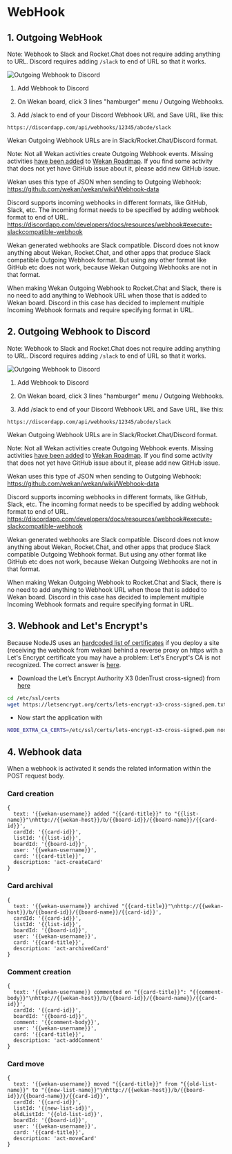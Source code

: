 # WebHook

## 1. Outgoing WebHook

Note: Webhook to Slack and Rocket.Chat does not require adding anything to URL. Discord requires adding `/slack` to end of URL so that it works.

<img src="https://wekan.github.io/outgoing-webhook-discord.gif" alt="Outgoing Webhook to Discord" />

1. Add Webhook to Discord

2. On Wekan board, click 3 lines "hamburger" menu / Outgoing Webhooks.

3. Add /slack to end of your Discord Webhook URL and Save URL, like this: 

```
https://discordapp.com/api/webhooks/12345/abcde/slack
```

Wekan Outgoing Webhook URLs are in Slack/Rocket.Chat/Discord format.

Note: Not all Wekan activities create Outgoing Webhook events. Missing activities [have been added](https://github.com/wekan/wekan/issues?utf8=%E2%9C%93&q=is%3Aissue+is%3Aopen+webhook) to [Wekan Roadmap](https://github.com/wekan/wekan/projects/2). If you find some activity that does not yet have GitHub issue about it, please add new GitHub issue.

Wekan uses this type of JSON when sending to Outgoing Webhook:
https://github.com/wekan/wekan/wiki/Webhook-data

Discord supports incoming webhooks in different formats, like GitHub, Slack, etc. The incoming format needs to be specified by adding webhook format to end of URL.
https://discordapp.com/developers/docs/resources/webhook#execute-slackcompatible-webhook

Wekan generated webhooks are Slack compatible. Discord does not know anything about Wekan, Rocket.Chat, and other apps that produce Slack compatible Outgoing Webhook format. But using any other format like GitHub etc does not work, because Wekan Outgoing Webhooks are not in that format.

When making Wekan Outgoing Webhook to Rocket.Chat and Slack, there is no need to add anything to Webhook URL when those that is added to Wekan board. Discord in this case has decided to implement multiple Incoming Webhook formats and require specifying format in URL.

## 2. Outgoing Webhook to Discord

Note: Webhook to Slack and Rocket.Chat does not require adding anything to URL. Discord requires adding `/slack` to end of URL so that it works.

<img src="https://wekan.github.io/outgoing-webhook-discord.gif" alt="Outgoing Webhook to Discord" />

1. Add Webhook to Discord

2. On Wekan board, click 3 lines "hamburger" menu / Outgoing Webhooks.

3. Add /slack to end of your Discord Webhook URL and Save URL, like this: 

```
https://discordapp.com/api/webhooks/12345/abcde/slack
```

Wekan Outgoing Webhook URLs are in Slack/Rocket.Chat/Discord format.

Note: Not all Wekan activities create Outgoing Webhook events. Missing activities [have been added](https://github.com/wekan/wekan/issues?utf8=%E2%9C%93&q=is%3Aissue+is%3Aopen+webhook) to [Wekan Roadmap](https://github.com/wekan/wekan/projects/2). If you find some activity that does not yet have GitHub issue about it, please add new GitHub issue.

Wekan uses this type of JSON when sending to Outgoing Webhook:
https://github.com/wekan/wekan/wiki/Webhook-data

Discord supports incoming webhooks in different formats, like GitHub, Slack, etc. The incoming format needs to be specified by adding webhook format to end of URL.
https://discordapp.com/developers/docs/resources/webhook#execute-slackcompatible-webhook

Wekan generated webhooks are Slack compatible. Discord does not know anything about Wekan, Rocket.Chat, and other apps that produce Slack compatible Outgoing Webhook format. But using any other format like GitHub etc does not work, because Wekan Outgoing Webhooks are not in that format.

When making Wekan Outgoing Webhook to Rocket.Chat and Slack, there is no need to add anything to Webhook URL when those that is added to Wekan board. Discord in this case has decided to implement multiple Incoming Webhook formats and require specifying format in URL.

## 3. Webhook and Let's Encrypt's

Because NodeJS uses an [hardcoded list of certificates](https://github.com/nodejs/node/issues/4175) if you deploy a site (receiving the webhook from wekan) behind a reverse proxy on https with a Let's Encrypt certificate you may have a problem: Let's Encrypt's CA is not recognized. The correct answer is [here](https://stackoverflow.com/questions/29283040/how-to-add-custom-certificate-authority-ca-to-nodejs/47160447#47160447).

* Download the Let’s Encrypt Authority X3 (IdenTrust cross-signed) from [here](https://letsencrypt.org/certificates/)
```sh
cd /etc/ssl/certs
wget https://letsencrypt.org/certs/lets-encrypt-x3-cross-signed.pem.txt -O lets-encrypt-x3-cross-signed.pem
```

* Now start the application with 
```sh
NODE_EXTRA_CA_CERTS=/etc/ssl/certs/lets-encrypt-x3-cross-signed.pem node main.js
```

## 4. Webhook data

When a webhook is activated it sends the related information within the POST request body.

### Card creation

```
{
  text: '{{wekan-username}} added "{{card-title}}" to "{{list-name}}"\nhttp://{{wekan-host}}/b/{{board-id}}/{{board-name}}/{{card-id}}',
  cardId: '{{card-id}}',
  listId: '{{list-id}}',
  boardId: '{{board-id}}',
  user: '{{wekan-username}}',
  card: '{{card-title}}',
  description: 'act-createCard'
}
```

### Card archival

```
{
  text: '{{wekan-username}} archived "{{card-title}}"\nhttp://{{wekan-host}}/b/{{board-id}}/{{board-name}}/{{card-id}}',
  cardId: '{{card-id}}',
  listId: '{{list-id}}',
  boardId: '{{board-id}}',
  user: '{{wekan-username}}',
  card: '{{card-title}}',
  description: 'act-archivedCard'
}
```

### Comment creation

```
{
  text: '{{wekan-username}} commented on "{{card-title}}": "{{comment-body}}"\nhttp://{{wekan-host}}/b/{{board-id}}/{{board-name}}/{{card-id}}',
  cardId: '{{card-id}}',
  boardId: '{{board-id}}',
  comment: '{{comment-body}}',
  user: '{{wekan-username}}',
  card: '{{card-title}}',
  description: 'act-addComment'
}
```

### Card move

```
{
  text: '{{wekan-username}} moved "{{card-title}}" from "{{old-list-name}}" to "{{new-list-name}}"\nhttp://{{wekan-host}}/b/{{board-id}}/{{board-name}}/{{card-id}}',
  cardId: '{{card-id}}',
  listId: '{{new-list-id}}',
  oldListId: '{{old-list-id}}',
  boardId: '{{board-id}}',
  user: '{{wekan-username}}',
  card: '{{card-title}}',
  description: 'act-moveCard'
}
```


